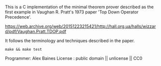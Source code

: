 This is a C implementation of the minimal theorem prover described
as the first example in Vaughan R. Pratt's 1973 paper
'Top Down Operator Precedence'.

https://web.archive.org/web/20151223215421/http://hall.org.ua/halls/wizzard/pdf/Vaughan.Pratt.TDOP.pdf

It follows the terminology and techniques described in the paper.

`make && make test`

Programmer: Alex Baines
License   : public domain || unlicense || CC0
